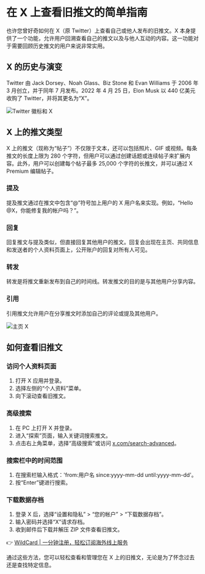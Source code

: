 # 在 X 上查看旧推文的简单指南

也许您曾好奇如何在 X（原 Twitter）上查看自己或他人发布的旧推文。X 本身提供了一个功能，允许用户回溯查看自己的推文以及与他人互动的内容。这一功能对于需要回顾历史推文的用户来说非常实用。

## X 的历史与演变

Twitter 由 Jack Dorsey、Noah Glass、Biz Stone 和 Evan Williams 于 2006 年 3 月创立，并于同年 7 月发布。2022 年 4 月 25 日，Elon Musk 以 440 亿美元收购了 Twitter，并将其更名为“X”。

![Twitter 徽标和 X](https://bbtdd.com/img/86033140.webp "Twitter 徽标和 X 来源：福布斯")

## X 上的推文类型

X 上的推文（现称为“帖子”）不仅限于文本，还可以包括照片、GIF 或视频。每条推文的长度上限为 280 个字符，但用户可以通过创建话题或连续帖子来扩展内容。此外，用户可以创建每个帖子最多 25,000 个字符的长推文，并可以通过 X Premium 编辑帖子。

### 提及
提及推文通过在推文中包含“@”符号加上用户的 X 用户名来实现。例如，“Hello @X，你能修复我的帐户吗？”。

### 回复
回复推文与提及类似，但直接回复其他用户的推文。回复会出现在主页、共同信息和发送者的个人资料页面上，公开账户的回复对所有人可见。

### 转发
转发是将推文重新发布到自己的时间线。转发推文的目的是与其他用户分享内容。

### 引用
引用推文允许用户在分享推文时添加自己的评论或提及其他用户。

![主页 X](https://bbtdd.com/img/006969674317683.webp "主页来源：Crain New York Business")

## 如何查看旧推文

### 访问个人资料页面
1. 打开 X 应用并登录。
2. 选择左侧的“个人资料”菜单。
3. 向下滚动查看旧推文。

### 高级搜索
1. 在 PC 上打开 X 并登录。
2. 进入“探索”页面，输入关键词搜索推文。
3. 点击右上角菜单，选择“高级搜索”或访问 [x.com/search-advanced](https://x.com/search-advanced)。

### 搜索栏中的时间范围
1. 在搜索栏输入格式：'from:用户名 since:yyyy-mm-dd until:yyyy-mm-dd'。
2. 按“Enter”键进行搜索。

### 下载数据存档
1. 登录 X 后，选择“设置和隐私” > “您的帐户” > “下载数据存档”。
2. 输入密码并选择“X”请求存档。
3. 收到邮件后下载并解压 ZIP 文件查看旧推文。

👉 [WildCard | 一分钟注册，轻松订阅海外线上服务](https://bbtdd.com/WildCard)

通过这些方法，您可以轻松查看和管理您在 X 上的旧推文，无论是为了怀念过去还是查找特定信息。